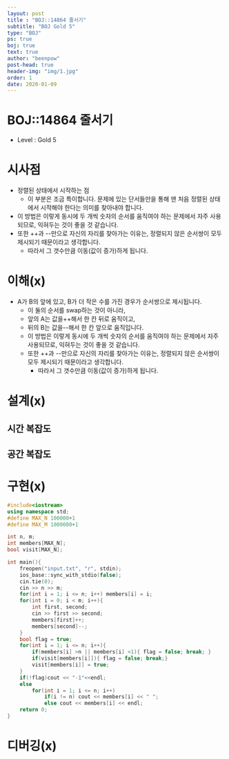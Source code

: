 ```yaml
---
layout: post
title : "BOJ::14864 줄서기"
subtitle: "BOJ Gold 5"
type: "BOJ"
ps: true
boj: true
text: true
author: "beenpow"
post-head: true
header-img: "img/1.jpg"
order: 1
date: 2020-01-09
---
```


# BOJ::14864 줄서기
[BOJ]:<https://www.acmicpc.net/problem/14864>
- Level : Gold 5

# 시사점

- 정렬된 상태에서 시작하는 점
  - 이 부분은 조금 특이합니다. 문제에 있는 단서들만을 통해 맨 처음 정렬된 상태에서 시작해야 한다는
    의미를 찾아내야 합니다.
- 이 방법은 이렇게 동시에 두 개씩 숫자의 순서를 움직여야 하는 문제에서 자주 사용되므로, 익혀두는
  것이 좋을 것 같습니다.
- 또한 ++과 --만으로 자신의 자리를 찾아가는 이유는, 정렬되지 않은 순서쌍이 모두 제시되기 때문이라고
  생각합니다.
  - 따라서 그 갯수만큼 이동(값이 증가)하게 됩니다.

# 이해(x)


- A가 B의 앞에 있고, B가 더 작은 수를 가진 경우가 순서쌍으로 제시됩니다.
  - 이 둘의 순서를 swap하는 것이 아니라,
  - 앞의 A는 값을++해서 한 칸 뒤로 움직이고,
  - 뒤의 B는 값을--해서 한 칸 앞으로 움직입니다.
  - 이 방법은 이렇게 동시에 두 개씩 숫자의 순서를 움직여야 하는 문제에서 자주 사용되므로, 익혀두는
    것이 좋을 것 같습니다.
  - 또한 ++과 --만으로 자신의 자리를 찾아가는 이유는, 정렬되지 않은 순서쌍이 모두 제시되기 때문이라고
    생각합니다.
    - 따라서 그 갯수만큼 이동(값이 증가)하게 됩니다.
# 설계(x)

## 시간 복잡도

## 공간 복잡도

# 구현(x)

```cpp
#include<iostream>
using namespace std;
#define MAX_N 100000+1
#define MAX_M 1000000+1

int n, m;
int members[MAX_N];
bool visit[MAX_N];

int main(){
    freopen("input.txt", "r", stdin);
    ios_base::sync_with_stdio(false);
    cin.tie(0);
    cin >> n >> m;
    for(int i = 1; i <= n; i++) members[i] = i;
    for(int i = 0; i < m; i++){
        int first, second;
        cin >> first >> second;
        members[first]++;
        members[second]--;
    }
    bool flag = true;
    for(int i = 1; i <= n; i++){
        if(members[i] >n || members[i] <1){ flag = false; break; }
        if(visit[members[i]]){ flag = false; break;}
        visit[members[i]] = true;
    }
    if(!flag)cout << "-1"<<endl;
    else
        for(int i = 1; i <= n; i++)
            if(i != n) cout << members[i] << " ";
            else cout << members[i] << endl;
    return 0;
}

```

# 디버깅(x)


